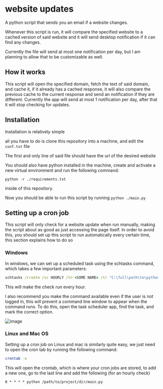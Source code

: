 # website updates
A python script that sends you an email if a website changes.

Whenever this script is run, it will compare the specified website to a cached version of said website and it will send desktop notification if it can find any changes.

Currently the file will send at most one notification per day, but I am planning to allow that to be customizable as well.

## How it works

This script will open the specified domain, fetch the text of said domain, and cache it, if it already has a cached response, it will also compare the previous cache to the current response and send an notification if they are different. Currently the app will send at most 1 notification per day, after that it will stop checking for updates.

## Installation

Installation is relatively simple

all you have to do is clone this repository into a machine, and edit the `conf.txt` file

The first and only line of said file should have the url of the desired website

You should also have python installed in the machine, create and activate a new virtual environment and run the following command:

```
python -r ./requirements.txt
```
inside of this repository.

Now you should be able to run this script by running `python ./main.py`

## Setting up a cron job

This script will only check for a website update when run manually, making the script about as good as just accessing the page itself.
In order to avoid this, you should set up this script to run automatically every certain time, this section explains how to do so

### Windows

In windows, we can set up a scheduled task using the schtasks command, which takes a few important parameters:
```cmd
schtasks /create /sc HOURLY /tn <SOME NAME> /tr "C:\full\path\to\python.exe C:\full\path\to\project\main.py" 
```
This will make the check run every hour.

I also recommend you make the command available even if the user is not logged in, this will prevent a command line window to appear when the command runs. To do this, open the task scheduler app, find the task, and mark the correct option.

![image](https://user-images.githubusercontent.com/43828996/157281253-e2962ed8-308d-45db-b44f-364e9283e9c7.png)


### Linux and Mac OS

Setting up a cron job on Linux and mac is similarly quite easy, we just need to open the cron tab by running the following command:
```bash
crontab -e
```
This will open the crontab, which is where your cron jobs are stored, to add a new one, go to the last line and add the following (for an hourly check)
```
0 * * * * python /path/to/project/dir/main.py
```
